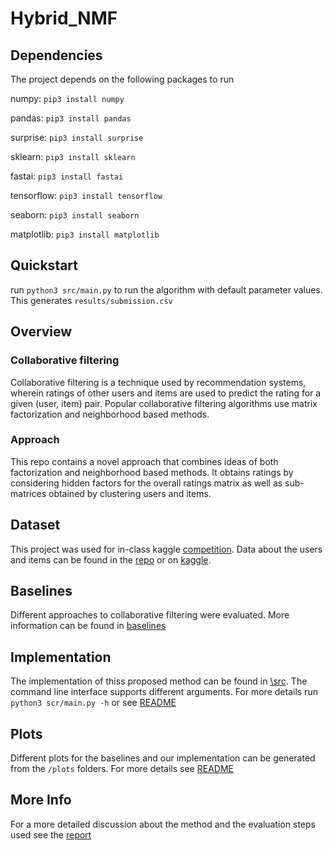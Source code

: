 # Hybrid_NMF

## Dependencies
The project depends on the following packages to run

numpy: `pip3 install numpy`

pandas: `pip3 install pandas`

surprise: `pip3 install surprise`

sklearn: `pip3 install sklearn`

fastai: `pip3 install fastai`

tensorflow: `pip3 install tensorflow`

seaborn: `pip3 install seaborn`

matplotlib: `pip3 install matplotlib`

## Quickstart
run `python3 src/main.py` to run the algorithm with default parameter values. 
This generates `results/submission.csv` 

## Overview
### Collaborative filtering
Collaborative   filtering is   a   technique   used   by recommendation  systems,  wherein  ratings  of  other  users  and items  are  used  to  predict  the  rating  for  a  given  (user,  item) pair. Popular  collaborative  filtering  algorithms use  matrix  factorization  and  neighborhood  based  methods.

### Approach
 This repo contains a novel  approach  that  combines  ideas  of  both factorization  and  neighborhood  based  methods.  It  obtains ratings  by  considering  hidden  factors  for  the  overall  ratings matrix  as  well  as  sub-matrices  obtained  by  clustering  users and items.

## Dataset
This project was used for in-class kaggle [competition](https://www.kaggle.com/c/cil-collab-filtering-2020/). Data about the users and items can be found in the [repo](https://github.com/suprajasridhara/hybrid_nmf/blob/master/data/data_train_clean.csv) or on [kaggle](https://www.kaggle.com/c/cil-collab-filtering-2020/data).

## Baselines
Different approaches to collaborative filtering were evaluated. More information can be found in [baselines](https://github.com/suprajasridhara/hybrid_nmf/tree/master/baselines)

## Implementation
The implementation of thiss proposed method can be found in [\src](https://github.com/suprajasridhara/hybrid_nmf/tree/master/src). The command line interface supports different arguments. For more details run `python3 scr/main.py -h` or see [README](https://github.com/suprajasridhara/hybrid_nmf/blob/master/src/README.md)

## Plots
Different plots for the baselines and our implementation can be generated from the `/plots` folders. For more details see [README](https://github.com/suprajasridhara/hybrid_nmf/blob/master/plots/README.md)

## More Info
For a more detailed discussion about the method and the evaluation steps used see the [report](https://TODO:add_link_to_report)


